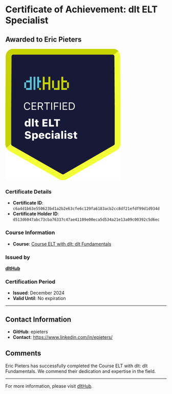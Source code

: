 
# Certificate of Achievement: dlt ELT Specialist

## Awarded to **Eric Pieters**

![Course Image](../badges/dlt_ELT_specialist.png)

### Certificate Details
- **Certificate ID**: `c6a4d1b63e550623bd1a2b2e63cfe6c129fa6183acb2cc8df21efdf99d1d934d`
- **Certificate Holder ID**: `d513d6047abc73cba76337c47ae41109e00eca5d534a21e13a09c00392c5d6ec`

### Course Information
- **Course**: [Course ELT with dlt: dlt Fundamentals](https://github.com/dlt-hub/dlthub-education/tree/main/courses/dlt_fundamentals_dec_2024)

### Issued by
[**dltHub**](https://dlthub.com/) 

### Certification Period
- **Issued**: December 2024
- **Valid Until**: No expiration

---

## Contact Information
- **GitHub**: epieters
- **Contact**: https://www.linkedin.com/in/epieters/

## Comments
Eric Pieters has successfully completed the Course ELT with dlt: dlt Fundamentals. We commend their dedication and expertise in the field.

---

For more information, please visit [dltHub](https://dlthub.com/).
    